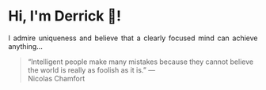 # Hi, I'm Derrick 👋!
<p align="justify">I admire uniqueness and believe that a clearly focused mind can achieve anything...</p> 
<!-- #quote-start -->
<blockquote>&ldquo;Intelligent people make many mistakes because they cannot believe the world is really as foolish as it is.&rdquo; &mdash; <footer>Nicolas Chamfort</footer></blockquote>
<!-- #quote-end -->
